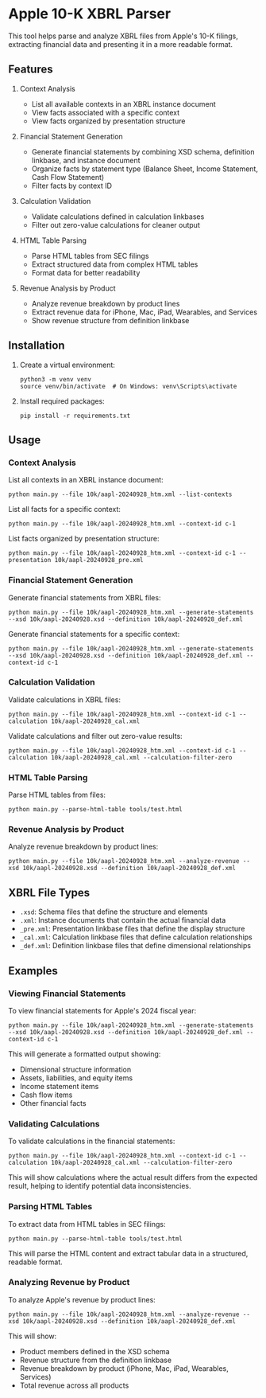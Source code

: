 # Apple 10-K XBRL Parser

This tool helps parse and analyze XBRL files from Apple's 10-K filings, extracting financial data and presenting it in a more readable format.

## Features

1. Context Analysis
   - List all available contexts in an XBRL instance document
   - View facts associated with a specific context
   - View facts organized by presentation structure

2. Financial Statement Generation
   - Generate financial statements by combining XSD schema, definition linkbase, and instance document
   - Organize facts by statement type (Balance Sheet, Income Statement, Cash Flow Statement)
   - Filter facts by context ID

3. Calculation Validation
   - Validate calculations defined in calculation linkbases
   - Filter out zero-value calculations for cleaner output

4. HTML Table Parsing
   - Parse HTML tables from SEC filings
   - Extract structured data from complex HTML tables
   - Format data for better readability

5. Revenue Analysis by Product
   - Analyze revenue breakdown by product lines
   - Extract revenue data for iPhone, Mac, iPad, Wearables, and Services
   - Show revenue structure from definition linkbase

## Installation

1. Create a virtual environment:
   ```
   python3 -m venv venv
   source venv/bin/activate  # On Windows: venv\Scripts\activate
   ```

2. Install required packages:
   ```
   pip install -r requirements.txt
   ```

## Usage

### Context Analysis

List all contexts in an XBRL instance document:
```
python main.py --file 10k/aapl-20240928_htm.xml --list-contexts
```

List all facts for a specific context:
```
python main.py --file 10k/aapl-20240928_htm.xml --context-id c-1
```

List facts organized by presentation structure:
```
python main.py --file 10k/aapl-20240928_htm.xml --context-id c-1 --presentation 10k/aapl-20240928_pre.xml
```

### Financial Statement Generation

Generate financial statements from XBRL files:
```
python main.py --file 10k/aapl-20240928_htm.xml --generate-statements --xsd 10k/aapl-20240928.xsd --definition 10k/aapl-20240928_def.xml
```

Generate financial statements for a specific context:
```
python main.py --file 10k/aapl-20240928_htm.xml --generate-statements --xsd 10k/aapl-20240928.xsd --definition 10k/aapl-20240928_def.xml --context-id c-1
```

### Calculation Validation

Validate calculations in XBRL files:
```
python main.py --file 10k/aapl-20240928_htm.xml --context-id c-1 --calculation 10k/aapl-20240928_cal.xml
```

Validate calculations and filter out zero-value results:
```
python main.py --file 10k/aapl-20240928_htm.xml --context-id c-1 --calculation 10k/aapl-20240928_cal.xml --calculation-filter-zero
```

### HTML Table Parsing

Parse HTML tables from files:
```
python main.py --parse-html-table tools/test.html
```

### Revenue Analysis by Product

Analyze revenue breakdown by product lines:
```
python main.py --file 10k/aapl-20240928_htm.xml --analyze-revenue --xsd 10k/aapl-20240928.xsd --definition 10k/aapl-20240928_def.xml
```
## XBRL File Types

- `.xsd`: Schema files that define the structure and elements
- `.xml`: Instance documents that contain the actual financial data
- `_pre.xml`: Presentation linkbase files that define the display structure
- `_cal.xml`: Calculation linkbase files that define calculation relationships
- `_def.xml`: Definition linkbase files that define dimensional relationships

## Examples

### Viewing Financial Statements

To view financial statements for Apple's 2024 fiscal year:
```
python main.py --file 10k/aapl-20240928_htm.xml --generate-statements --xsd 10k/aapl-20240928.xsd --definition 10k/aapl-20240928_def.xml --context-id c-1
```

This will generate a formatted output showing:
- Dimensional structure information
- Assets, liabilities, and equity items
- Income statement items
- Cash flow items
- Other financial facts

### Validating Calculations

To validate calculations in the financial statements:
```
python main.py --file 10k/aapl-20240928_htm.xml --context-id c-1 --calculation 10k/aapl-20240928_cal.xml --calculation-filter-zero
```

This will show calculations where the actual result differs from the expected result, helping to identify potential data inconsistencies.

### Parsing HTML Tables

To extract data from HTML tables in SEC filings:
```
python main.py --parse-html-table tools/test.html
```

This will parse the HTML content and extract tabular data in a structured, readable format.

### Analyzing Revenue by Product

To analyze Apple's revenue by product lines:
```
python main.py --file 10k/aapl-20240928_htm.xml --analyze-revenue --xsd 10k/aapl-20240928.xsd --definition 10k/aapl-20240928_def.xml
```

This will show:
- Product members defined in the XSD schema
- Revenue structure from the definition linkbase
- Revenue breakdown by product (iPhone, Mac, iPad, Wearables, Services)
- Total revenue across all products